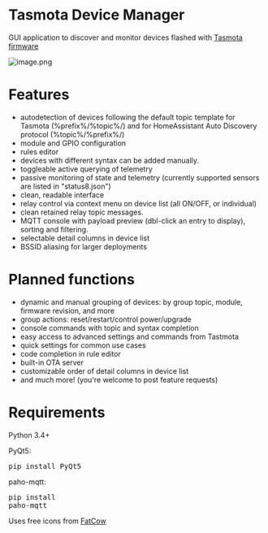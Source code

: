 # Tasmota Device Manager
GUI application to discover and monitor devices flashed with [Tasmota firmware](https://github.com/arendst/Sonoff-Tasmota)

![image.png](../assets/image.png)

# Features

 - autodetection of devices following the default topic template for Tasmota (%prefix%/%topic%/) and for HomeAssistant Auto Discovery protocol (%topic%/%prefix%/)
 - module and GPIO configuration
 - rules editor
 - devices with different syntax can be added manually.
 - toggleable active querying of telemetry
 - passive monitoring of state and telemetry (currently supported sensors are listed in "status8.json")
 - clean, readable interface
 - relay control via context menu on device list (all ON/OFF, or individual)
 - clean retained relay topic messages.
 - MQTT console with payload preview (dbl-click an entry to display), sorting and filtering.
 - selectable detail columns in device list
 - BSSID aliasing for larger deployments

# Planned functions
  
 - dynamic and manual grouping of devices: by group topic, module, firmware revision, and more
 - group actions: reset/restart/control power/upgrade
 - console commands with topic and syntax completion 
 - easy access to advanced settings and commands from Tastmota
 - quick settings for common use cases
 - code completion in rule editor
 - built-in OTA server
 - customizable order of detail columns in device list
 - and much more! (you're welcome to post feature requests)

# Requirements

Python 3.4+

PyQt5: <pre>pip install PyQt5</pre>
paho-mqtt: <pre>pip install paho-mqtt</pre>

Uses free icons from [FatCow](https://www.fatcow.com/free-icons)
